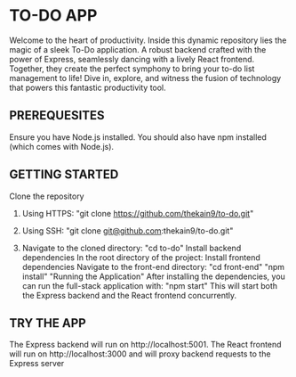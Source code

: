 # TO-DO APP

Welcome to the heart of productivity. Inside this dynamic repository lies the magic of a sleek To-Do application. A robust backend crafted with the power of Express, seamlessly dancing with a lively React frontend. Together, they create the perfect symphony to bring your to-do list management to life! Dive in, explore, and witness the fusion of technology that powers this fantastic productivity tool.


## PREREQUESITES

Ensure you have Node.js installed.
You should also have npm installed (which comes with Node.js).


## GETTING STARTED

Clone the repository
1. Using HTTPS:
    "git clone https://github.com/thekain9/to-do.git"

2. Using SSH:
    "git clone git@github.com:thekain9/to-do.git"

3. Navigate to the cloned directory:
        "cd to-do"
    Install backend dependencies
    In the root directory of the project:
    Install frontend dependencies
    Navigate to the front-end directory:
        "cd front-end"
        "npm install"
        "Running the Application"
    After installing the dependencies, you can run the full-stack application with:
        "npm start"
    This will start both the Express backend and the React frontend concurrently.

## TRY THE APP
The Express backend will run on http://localhost:5001.
The React frontend will run on http://localhost:3000 and will proxy backend requests to the Express server